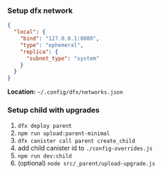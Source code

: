 
### Setup dfx network

```json
{
  "local": {
    "bind": "127.0.0.1:8000",
    "type": "ephemeral",
    "replica": {
      "subnet_type": "system"
    }
  }
}
```
**Location:** `~/.config/dfx/networks.json`


### Setup child with upgrades

1. `dfx deploy parent`
2. `npm run upload:parent-minimal`
3. `dfx canister call parent create_child`
4. add child canister id to `./config-overrides.js`
5. `npm run dev:child`
6. (optional) `node src/_parent/upload-upgrade.js`

